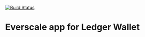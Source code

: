 [![Build Status](https://travis-ci.org/broxus/ledger-app-everscale.svg?branch=master)](https://travis-ci.org/broxus/ledger-app-everscale)

# Everscale app for Ledger Wallet
